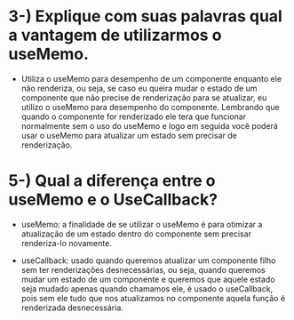 # 3-) Explique com suas palavras qual a vantagem de utilizarmos o useMemo.

* Utiliza o useMemo para desempenho de um componente enquanto ele não renderiza, ou seja, se caso eu queira mudar o estado de um componente que não precise de renderização para se atualizar, eu utilizo o useMemo para desempenho do componente. Lembrando que quando o componente for renderizado ele tera que funcionar normalmente sem o uso do useMemo e logo em seguida você poderá usar o useMemo para atualizar um estado sem precisar de renderização.


# 5-) Qual a diferença entre o useMemo e o UseCallback?

* useMemo: a finalidade de se utilizar o useMemo é para otimizar a atualização de um estado dentro do componente sem precisar renderiza-lo novamente.

* useCallback: usado quando queremos atualizar um componente filho sem ter renderizações desnecessárias, ou seja, quando queremos mudar um estado de um componente e queremos que aquele estado seja mudado apenas quando chamamos ele, é usado o useCallback, pois sem ele tudo que nos atualizamos no componente aquela função é renderizada desnecessária.
